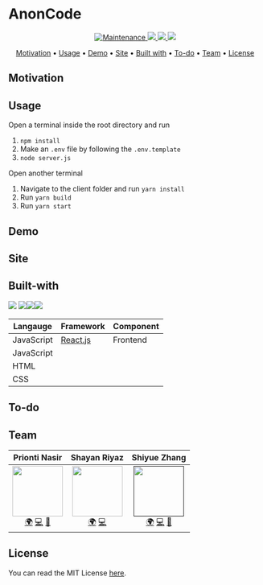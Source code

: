 # AnonCode

<p align="center">
  <a href="https://github.com/MLH-Fellowship/to-be-decided/graphs/commit-activity">
    <img src="https://img.shields.io/badge/Maintained%3F-yes-green.svg"
         alt="Maintenance">
  </a>
  <a href="http://localhost:5000">
    <img src="https://img.shields.io/website-up-down-green-red/http/shields.io.svg">
  </a>
  <a href="https://github.com/MLH-Fellowship/to-be-decided/issues">
      <img src="https://img.shields.io/github/issues-raw/MLH-Fellowship/to-be-decided?style=flat">
  </a>
  <a href="https://github.com/MLH-Fellowship/to-be-decided/blob/main/LICENSE">
    <img src="https://img.shields.io/badge/license-MIT-blue.svg?style=flat-square;style=flat">
  </a>
</p>

<p align="center">
  <a href="#Motivation">Motivation</a> •
  <a href="#Usage">Usage</a> •
  <a href="#Demo">Demo</a> •
  <a href="#Site">Site</a> •
  <a href="#Built-with">Built with</a> •
  <a href="#To-do">To-do</a> •
  <a href="#Team">Team</a> •
  <a href="#license">License</a>
</p>

## Motivation

## Usage
Open a terminal inside the root directory and run

1. `npm install`
3. Make an `.env` file by following the `.env.template`
2. `node server.js`


Open another terminal 
1. Navigate to the client folder and run `yarn install`
2. Run `yarn build`
3. Run `yarn start`

## Demo


## Site
## Built-with 

<img src="https://img.shields.io/badge/javascript%20-%23323330.svg?&style=for-the-badge&logo=javascript&logoColor=%23F7DF1E"/> <img src="https://img.shields.io/badge/react%20-%23121011.svg?&style=for-the-badge&logo=react&logoColor=blue"/><img src ="https://img.shields.io/badge/html-%2307405e.svg?&style=for-the-badge&logo=html&logoColor=orange"/><img src ="https://img.shields.io/badge/css-%2307405e.svg?&style=for-the-badge&logo=css&logoColor=orange"/> 

|Langauge | Framework | Component|
|-|-|-|
|JavaScript|[React.js](https://reactjs.org/) | Frontend|
|JavaScript| | |
|HTML| | |
|CSS||  |

## To-do


## Team
| Prionti Nasir | Shayan Riyaz | Shiyue Zhang |
| :----: | :---: | :---: |
| [<img src="https://avatars3.githubusercontent.com/u/31460383?s=400&u=3c9633dec7b2a9eadb0ed2b8174afb3475e56283&v=4" width="100px;"/>](https://github.com/knoxd8256)<br />[🌍]() [💻](https://github.com/smellslikekeenspirit) [🤝]() | [<img src="https://avatars1.githubusercontent.com/u/28723598?s=460&u=9444300dccf4ead144b03c7710f0ff4c149e05f8&v=4" width="100px;"/>](https://shayanriyaz.github.io)<br />[🌍](https://shayanriyaz.github.io) [💻](https://github.com/ShayanRiyaz) | [<img src="" width="100px;"/>]()<br />[🌍]() [💻]() [🤝]() |

## License
You can read the MIT License [here]().


